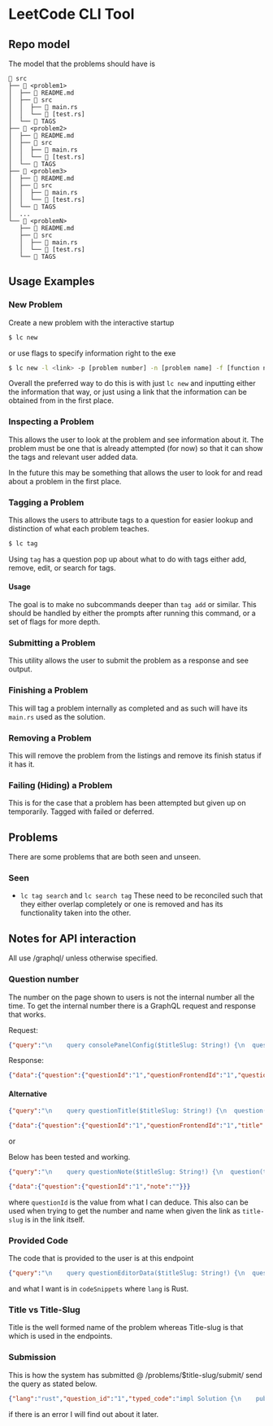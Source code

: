# LeetCode CLI Tool

## Repo model
The model that the problems should have is 
```
 src
├──  <problem1>
│  ├──  README.md
│  ├──  src
│  │  ├──  main.rs
│  │  └──  [test.rs]
│  └──  TAGS
├──  <problem2>
│  ├──  README.md
│  ├──  src
│  │  ├──  main.rs
│  │  └──  [test.rs]
│  └──  TAGS
├──  <problem3>
│  ├──  README.md
│  ├──  src
│  │  ├──  main.rs
│  │  └──  [test.rs]
│  └──  TAGS
│  ...
└──  <problemN>
   ├──  README.md
   ├──  src
   │  ├──  main.rs
   │  └──  [test.rs]
   └──  TAGS
```


## Usage Examples

### New Problem
Create a new problem with the interactive startup
```bash
$ lc new
```
or use flags to specify information right to the exe
```bash
$ lc new -l <link> -p [problem number] -n [problem name] -f [function name] -a [function arguments] -r [function return] -e [extra code needed]
```

Overall the preferred way to do this is with just `lc new` and inputting either the information that way, or just using a link that the information can be obtained from
in the first place.

### Inspecting a Problem
This allows the user to look at the problem and see information about it.
The problem must be one that is already attempted (for now) so that it can show the tags and relevant
user added data.

In the future this may be something that allows the user to look for and read about a problem in the first place.

### Tagging a Problem
This allows the users to attribute tags to a question for easier lookup and distinction of what each problem teaches.

```bash
$ lc tag
```
Using `tag` has a question pop up about what to do with tags either add, remove, edit, or search for tags.

#### Usage
The goal is to make no subcommands deeper than `tag add` or similar. This should be handled by
either the prompts after running this command, or a set of flags for more depth.

### Submitting a Problem
This utility allows the user to submit the problem as a response and see output.

### Finishing a Problem
This will tag a problem internally as completed and as such will have its `main.rs` used as the solution.

### Removing a Problem
This will remove the problem from the listings and remove its finish status if it has it.

### Failing (Hiding) a Problem
This is for the case that a problem has been attempted but given up on temporarily.
Tagged with failed or deferred.

## Problems
There are some problems that are both seen and unseen.

### Seen
- `lc tag search` and `lc search tag` These need to be reconciled such that they either overlap completely or one is removed and has its functionality taken into the other.


## Notes for API interaction

All use /graphql/ unless otherwise specified.

### Question number
The number on the page shown to users is not the internal number all the time.
To get the internal number there is a GraphQL request and response that works.

Request:
```json
{"query":"\n    query consolePanelConfig($titleSlug: String!) {\n  question(titleSlug: $titleSlug) {\n    questionId\n    questionFrontendId\n    questionTitle\n    enableDebugger\n    enableRunCode\n    enableSubmit\n    enableTestMode\n    exampleTestcaseList\n    metaData\n  }\n}\n    ","variables":{"titleSlug":"two-sum"},"operationName":"consolePanelConfig"}
```

Response:
```json
{"data":{"question":{"questionId":"1","questionFrontendId":"1","questionTitle":"Two Sum","enableDebugger":true,"enableRunCode":true,"enableSubmit":true,"enableTestMode":false,"exampleTestcaseList":["[2,7,11,15]\n9","[3,2,4]\n6","[3,3]\n6"],"metaData":"{\n  \"name\": \"twoSum\",\n  \"params\": [\n    {\n      \"name\": \"nums\",\n      \"type\": \"integer[]\"\n    },\n    {\n      \"name\": \"target\",\n      \"type\": \"integer\"\n    }\n  ],\n  \"return\": {\n    \"type\": \"integer[]\",\n    \"size\": 2\n  },\n  \"manual\": false\n}"}}}
```

#### Alternative

```json
{"query":"\n    query questionTitle($titleSlug: String!) {\n  question(titleSlug: $titleSlug) {\n    questionId\n    questionFrontendId\n    title\n    titleSlug\n    isPaidOnly\n    difficulty\n    likes\n    dislikes\n    categoryTitle\n  }\n}\n    ","variables":{"titleSlug":"two-sum"},"operationName":"questionTitle"}
```

```json
{"data":{"question":{"questionId":"1","questionFrontendId":"1","title":"Two Sum","titleSlug":"two-sum","isPaidOnly":false,"difficulty":"Easy","likes":51833,"dislikes":1696,"categoryTitle":"Algorithms"}}}
```

or 

Below has been tested and working.

```json
{"query":"\n    query questionNote($titleSlug: String!) {\n  question(titleSlug: $titleSlug) {\n    questionId\n    note\n  }\n}\n    ","variables":{"titleSlug":"two-sum"},"operationName":"questionNote"}
```

```json
{"data":{"question":{"questionId":"1","note":""}}}
```

where `questionId` is the value from what I can deduce.
This also can be used when trying to get the number and name when given the link as `title-slug` is in the link itself.

### Provided Code
The code that is provided to the user is at this endpoint
```json
{"query":"\n    query questionEditorData($titleSlug: String!) {\n  question(titleSlug: $titleSlug) {\n    questionId\n    questionFrontendId\n    codeSnippets {\n      lang\n      langSlug\n      code\n    }\n    envInfo\n    enableRunCode\n    hasFrontendPreview\n    frontendPreviews\n  }\n}\n    ","variables":{"titleSlug":"two-sum"},"operationName":"questionEditorData"}
```

and what I want is in `codeSnippets` where `lang` is Rust.

### Title vs Title-Slug
Title is the well formed name of the problem whereas Title-slug is that which is used in the endpoints.

### Submission
This is how the system has submitted
@ /problems/$title-slug/submit/ send the query as stated below.

```json
{"lang":"rust","question_id":"1","typed_code":"impl Solution {\n    pub fn two_sum(nums: Vec<i32>, target: i32) -> Vec<i32> {\n        use std::collections::HashMap;\n        // hash each number with the index as their value\n        let mut hash: HashMap<i32, i32> = HashMap::new();\n        for (k, v) in nums.iter().zip(0..) {\n            match hash.get(&(target - k)) {\n                Some(i) => return vec![v, *i],\n                None => hash.insert(*k, v),\n            };\n        }\n        vec![]\n    }\n}"}
```
if there is an error I will find out about it later.
